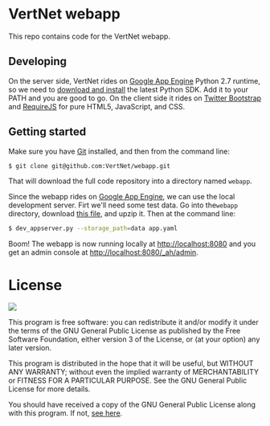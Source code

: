 # VertNet webapp

This repo contains code for the VertNet webapp.

## Developing

On the server side, VertNet rides on [Google App Engine](https://developers.google.com/appengine) Python 2.7 runtime, so we need to [download and install](https://developers.google.com/appengine/downloads) the latest Python SDK. Add it to your PATH and you are good to go. On the client side it rides on [Twitter Bootstrap](https://github.com/twitter/bootstrap) and [RequireJS](http://requirejs.org/) for pure HTML5, JavaScript, and CSS.

## Getting started

Make sure you have [Git](http://git-scm.com/) installed, and then from the command line:

```bash
$ git clone git@github.com:VertNet/webapp.git
```

That will download the full code repository into a directory named `webapp`.

Since the webapp rides on [Google App Engine](https://developers.google.com/appengine), we can use the local development server. Firt we'll need some test data. Go into the`webapp` directory, download [this file](https://dl.dropboxusercontent.com/u/13724811/data.zip), and upzip it. Then at the command line:

```bash
$ dev_appserver.py --storage_path=data app.yaml
```

Boom! The webapp is now running locally at [http://localhost:8080](http://localhost:8080) and you get an admin console at [http://localhost:8080/_ah/admin](http://localhost:8080/_ah/admin).

# License

![](http://www.gnu.org/graphics/lgplv3-147x51.png)

This program is free software: you can redistribute it and/or modify
it under the terms of the GNU General Public License as published by
the Free Software Foundation, either version 3 of the License, or
(at your option) any later version.

This program is distributed in the hope that it will be useful,
but WITHOUT ANY WARRANTY; without even the implied warranty of
MERCHANTABILITY or FITNESS FOR A PARTICULAR PURPOSE. See the
GNU General Public License for more details.

You should have received a copy of the GNU General Public License
along with this program. If not, [see here](http://www.gnu.org/licenses/).
